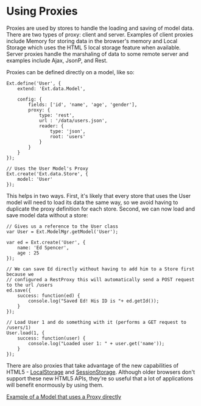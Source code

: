 # Using Proxies

Proxies are used by stores to handle the loading and saving of model data. There are two types of proxy: client and
server. Examples of client proxies include Memory for storing data in the browser's memory and Local Storage which uses
the HTML 5 local storage feature when available. Server proxies handle the marshaling of data to some remote server and
examples include Ajax, JsonP, and Rest.

Proxies can be defined directly on a model, like so:

    Ext.define('User', {
        extend: 'Ext.data.Model',

        config: {
            fields: ['id', 'name', 'age', 'gender'],
            proxy: {
                type: 'rest',
                url : '/data/users.json',
                reader: {
                    type: 'json',
                    root: 'users'
                }
            }
        }
    });

    // Uses the User Model's Proxy
    Ext.create('Ext.data.Store', {
        model: 'User'
    });

This helps in two ways. First, it's likely that every store that uses the User model will need to load its data the same
way, so we avoid having to duplicate the proxy definition for each store. Second, we can now load and save model data
without a store:

    // Gives us a reference to the User class
    var User = Ext.ModelMgr.getModel('User');

    var ed = Ext.create('User', {
        name: 'Ed Spencer',
        age : 25
    });

    // We can save Ed directly without having to add him to a Store first because we
    // configured a RestProxy this will automatically send a POST request to the url /users
    ed.save({
        success: function(ed) {
            console.log("Saved Ed! His ID is "+ ed.getId());
        }
    });

    // Load User 1 and do something with it (performs a GET request to /users/1)
    User.load(1, {
        success: function(user) {
            console.log("Loaded user 1: " + user.get('name'));
        }
    });

There are also proxies that take advantage of the new capabilities of HTML5 - [LocalStorage](#/api/Ext.data.proxy.LocalStorage)
and [SessionStorage](#/api/Ext.data.proxy.SessionStorage). Although older browsers don't support these new HTML5 APIs,
they're so useful that a lot of applications will benefit enormously by using them.

[Example of a Model that uses a Proxy directly](guides/data/examples/model_with_proxy/index.html)
